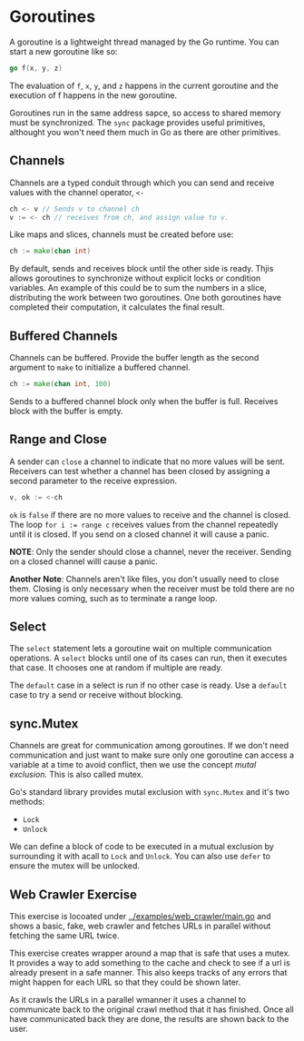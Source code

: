 # Goroutines

A goroutine is a lightweight thread managed by the Go runtime. You can start a new goroutine like so:

```go
go f(x, y, z)
```

The evaluation of `f`, `x`, `y`, and `z` happens in the current goroutine and the execution of f happens in the new goroutine.

Goroutines run in the same address sapce, so access to shared memory must be synchronized. The `sync` package provides useful primitives, althought you won't need them much in Go as there are other primitives.

## Channels

Channels are a typed conduit through which you can send and receive values with the channel operator, `<-`

```go
ch <- v // Sends v to channel ch
v := <- ch // receives from ch, and assign value to v.
```

Like maps and slices, channels must be created before use:

```go
ch := make(chan int)
```

By default, sends and receives block until the other side is ready. Thjis allows goroutines to synchronize without explicit locks or condition variables. An example of this could be to sum the numbers in a slice, distributing the work between two goroutines. One both goroutines have completed their computation, it calculates the final result.

## Buffered Channels

Channels can be buffered. Provide the buffer length as the second argument to `make` to initialize a buffered channel.

```go
ch := make(chan int, 100)
```

Sends to a buffered channel block only when the buffer is full. Receives block with the buffer is empty.

## Range and Close

A sender can `close` a channel to indicate that no more values will be sent. Receivers can test whether a channel has been closed by assigning a second parameter to the receive expression. 

```go
v, ok := <-ch
```

`ok` is `false` if there are no more values to receive and the channel is closed. The loop `for i := range c` receives values from the channel repeatedly until it is closed.
If you send on a closed channel it will cause a panic.

**NOTE**: Only the sender should close a channel, never the receiver. Sending on a closed channel willl cause a panic.

**Another Note**: Channels aren't like files, you don't usually need to close them. Closing is only necessary when the receiver must be told there are no more values coming, such as to terminate a range loop.

## Select

The `select` statement lets a goroutine wait on multiple communication operations. A `select` blocks until one of its cases can run, then it executes that case. It chooses one at random if multiple are ready.

The `default` case in a select is run if no other case is ready. Use a `default` case to try a send or receive without blocking.

## sync.Mutex

Channels are great for communication among goroutines. If we don't need communication and just want to make sure only one goroutine can access a variable at a time to avoid conflict, then we use the concept *mutal exclusion.* This is also called mutex.

Go's standard library provides mutal exclusion with `sync.Mutex` and it's two methods:

* `Lock`
* `Unlock`

We can define a block of code to be executed in a mutual exclusion by surrounding it with acall to `Lock` and `Unlock`. You can also use `defer` to ensure the mutex will be unlocked.

## Web Crawler Exercise

This exercise is locoated under [../examples/web_crawler/main.go](examples/web_crawler/main.go) and shows a basic, fake, web crawler and fetches URLs in parallel without fetching the same URL twice.

This exercise creates wrapper around a map that is safe that uses a mutex. It provides a way to add something to the cache and check to see if a url is already present in a safe manner. This also keeps tracks of any errors that might happen for each URL so that they could be shown later.

As it crawls the URLs in a parallel wmanner it uses a channel to communicate back to the original crawl method that it has finished. Once all have communicated back they are done, the results are shown back to the user.
